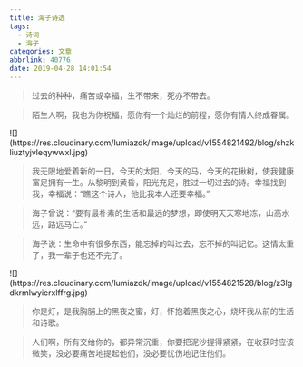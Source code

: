 ```yaml
---
title: 海子诗选
tags:
  - 诗词
  - 海子
categories: 文章
abbrlink: 40776
date: 2019-04-28 14:01:54
---
```

> 过去的种种，痛苦或幸福，生不带来，死亦不带去。

> 陌生人啊，我也为你祝福，愿你有一个灿烂的前程，愿你有情人终成眷属。
<fancybox>
![](https://res.cloudinary.com/lumiazdk/image/upload/v1554821492/blog/shzkliuztyjvleqywwxl.jpg)
</fancybox>

<!-- more -->

> 我无限地爱着新的一日，今天的太阳，今天的马，今天的花楸树，使我健康富足拥有一生。从黎明到黄昏，阳光充足，胜过一切过去的诗。幸福找到我，幸福说：“瞧这个诗人，他比我本人还要幸福。”

> 海子曾说：“要有最朴素的生活和最远的梦想，即使明天天寒地冻，山高水远，路远马亡。”

>海子说：生命中有很多东西，能忘掉的叫过去，忘不掉的叫记忆。这情太重了，我一辈子也还不完了。

<fancybox>
![](https://res.cloudinary.com/lumiazdk/image/upload/v1554821528/blog/z3lgdkrmlwyierxlffrg.jpg)
</fancybox>

>你是灯，是我胸脯上的黑夜之蜜，灯，怀抱着黑夜之心，烧坏我从前的生活和诗歌。

>人们啊，所有交给你的，都异常沉重，你要把泥沙握得紧紧，在收获时应该微笑，没必要痛苦地提起他们，没必要忧伤地记住他们。

